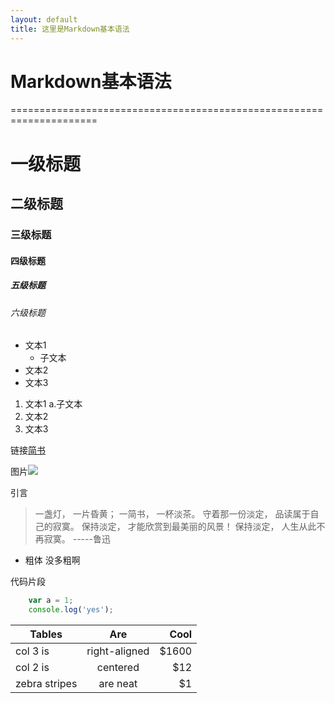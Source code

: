 ```yaml
---
layout: default
title: 这里是Markdown基本语法
---
```


# Markdown基本语法
=====================================================================
# 一级标题
## 二级标题
### 三级标题
#### 四级标题
##### 五级标题
###### 六级标题

- 文本1
    - 子文本
- 文本2
- 文本3

1. 文本1
    a.子文本
2. 文本2
3. 文本3

链接[简书](http://www.jianshu.com)

图片![](http://upload-images.jianshu.io/upload_images/259-0ad0d0bfc1c608b6.jpg?imageMogr2/auto-orient/strip%7CimageView2/2/w/1240)

引言

> 一盏灯， 一片昏黄； 一简书， 一杯淡茶。 守着那一份淡定， 品读属于自己的寂寞。 保持淡定， 才能欣赏到最美丽的风景！ 保持淡定， 人生从此不再寂寞。 -----鲁迅

* 粗体 没多粗啊 

代码片段
``````javascript
    var a = 1;
    console.log('yes');
``````

| Tables        | Are           | Cool  |
| ------------- |:-------------:| -----:|
| col 3 is      | right-aligned | $1600 |
| col 2 is      | centered      |   $12 |
| zebra stripes | are neat      |    $1 |

